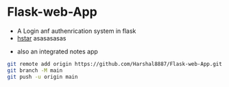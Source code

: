 # Flask-web-App

- A Login anf authenrication system in flask
- [hstar](https://hstarsite.cf)
  asasasasas

* also an integrated notes app

```bash
git remote add origin https://github.com/Harshal8887/Flask-web-App.git
git branch -M main
git push -u origin main
```
